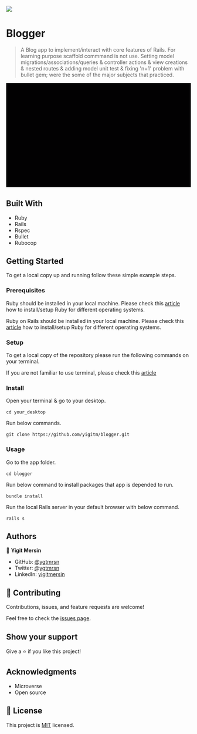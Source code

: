 ![](https://img.shields.io/badge/Microverse-blueviolet)

# Blogger

> A Blog app to implement/interact with core features of Rails. For learning purpose scaffold commmand is not use. Setting model migrations/associations/queries & controller actions & view creations & nested routes & adding model unit test & fixing 'n+1' problem with bullet gem; were the some of the major subjects that practiced.

![App Gif](./app/assets/images/app.gif)

## Built With

- Ruby
- Rails
- Rspec
- Bullet
- Rubocop

## Getting Started

To get a local copy up and running follow these simple example steps.

### Prerequisites

Ruby should be installed in your local machine. Please check this [article](https://www.theodinproject.com/lessons/ruby-installing-ruby) how to install/setup Ruby for different operating systems.

Ruby on Rails should be installed in your local machine. Please check this [article](https://www.theodinproject.com/lessons/ruby-on-rails-installing-rails) how to install/setup Ruby for different operating systems.

### Setup

To get a local copy of the repository please run the following commands on your terminal.

If you are not familiar to use terminal, please check this [article](https://www.theodinproject.com/courses/web-development-101/lessons/command-line-basics-web-development-101)

### Install

Open your terminal & go to your desktop.

```
cd your_desktop
```

Run below commands.

```
git clone https://github.com/yigitm/blogger.git
```

### Usage

Go to the app folder.

```
cd blogger
```

Run below command to install packages that app is depended to run.

```
bundle install
```

Run the local Rails server in your default browser with below command.

```
rails s
```

## Authors

👤 **Yigit Mersin**

- GitHub: [@ygtmrsn](https://github.com/ygtmrsn)
- Twitter: [@ygtmrsn](https://twitter.com/ygtmrsn)
- LinkedIn: [yigitmersin](linkedin.com/in/yigitmersin)

## 🤝 Contributing

Contributions, issues, and feature requests are welcome!

Feel free to check the [issues page](https://github.com/yigitm/blogger.git/issues).

## Show your support

Give a ⭐️ if you like this project!

## Acknowledgments

- Microverse
- Open source

## 📝 License

This project is [MIT](./MIT.md) licensed.
